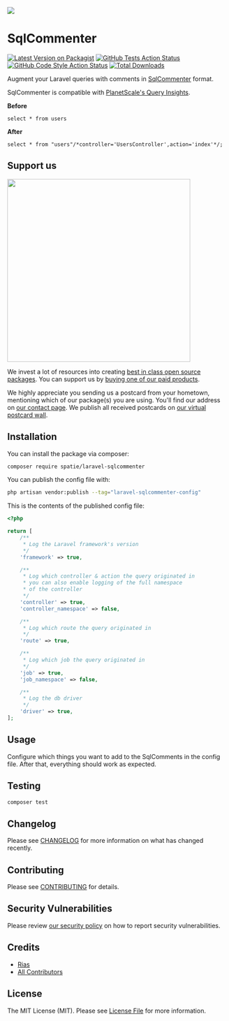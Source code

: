 
[<img src="https://github-ads.s3.eu-central-1.amazonaws.com/support-ukraine.svg?t=1" />](https://supportukrainenow.org)

# SqlCommenter

[![Latest Version on Packagist](https://img.shields.io/packagist/v/spatie/laravel-sqlcommenter.svg?style=flat-square)](https://packagist.org/packages/spatie/laravel-sqlcommenter)
[![GitHub Tests Action Status](https://img.shields.io/github/workflow/status/spatie/laravel-sqlcommenter/run-tests?label=tests)](https://github.com/spatie/laravel-sqlcommenter/actions?query=workflow%3Arun-tests+branch%3Amain)
[![GitHub Code Style Action Status](https://img.shields.io/github/workflow/status/spatie/laravel-sqlcommenter/Check%20&%20fix%20styling?label=code%20style)](https://github.com/spatie/laravel-sqlcommenter/actions?query=workflow%3A"Check+%26+fix+styling"+branch%3Amain)
[![Total Downloads](https://img.shields.io/packagist/dt/spatie/laravel-sqlcommenter.svg?style=flat-square)](https://packagist.org/packages/spatie/laravel-sqlcommenter)

Augment your Laravel queries with comments in [SqlCommenter](https://google.github.io/sqlcommenter/) format.

SqlCommenter is compatible with [PlanetScale's Query Insights](https://docs.planetscale.com/concepts/query-insights).

**Before**

```mysql
select * from users
```

**After**

```mysql
select * from "users"/*controller='UsersController',action='index'*/;
```

## Support us

[<img src="https://github-ads.s3.eu-central-1.amazonaws.com/laravel-sqlcommenter.jpg?t=1" width="419px" />](https://spatie.be/github-ad-click/laravel-sqlcommenter)

We invest a lot of resources into creating [best in class open source packages](https://spatie.be/open-source). You can support us by [buying one of our paid products](https://spatie.be/open-source/support-us).

We highly appreciate you sending us a postcard from your hometown, mentioning which of our package(s) you are using. You'll find our address on [our contact page](https://spatie.be/about-us). We publish all received postcards on [our virtual postcard wall](https://spatie.be/open-source/postcards).

## Installation

You can install the package via composer:

```bash
composer require spatie/laravel-sqlcommenter
```

You can publish the config file with:

```bash
php artisan vendor:publish --tag="laravel-sqlcommenter-config"
```

This is the contents of the published config file:

```php
<?php

return [
    /**
     * Log the Laravel framework's version
     */
    'framework' => true,

    /**
     * Log which controller & action the query originated in
     * you can also enable logging of the full namespace
     * of the controller
     */
    'controller' => true,
    'controller_namespace' => false,

    /**
     * Log which route the query originated in
     */
    'route' => true,

    /**
     * Log which job the query originated in
     */
    'job' => true,
    'job_namespace' => false,

    /**
     * Log the db driver
     */
    'driver' => true,
];
```

## Usage

Configure which things you want to add to the SqlComments in the config file. After that, everything should work as expected.

## Testing

```bash
composer test
```

## Changelog

Please see [CHANGELOG](CHANGELOG.md) for more information on what has changed recently.

## Contributing

Please see [CONTRIBUTING](https://github.com/riasvdv/.github/blob/main/CONTRIBUTING.md) for details.

## Security Vulnerabilities

Please review [our security policy](../../security/policy) on how to report security vulnerabilities.

## Credits

- [Rias](https://github.com/riasvdv)
- [All Contributors](../../contributors)

## License

The MIT License (MIT). Please see [License File](LICENSE.md) for more information.
